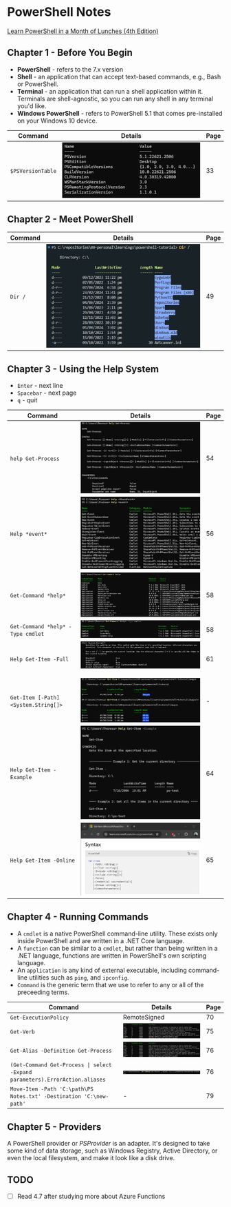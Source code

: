 # PowerShell Notes

[Learn PowerShell in a Month of Lunches (4th Edition)](https://www.manning.com/books/learn-powershell-in-a-month-of-lunches)

## Chapter 1 - Before You Begin

- **PowerShell** - refers to the 7.x version
- **Shell** - an application that can accept text-based commands, e.g., Bash or PowerShell.
- **Terminal** - an application that can run a shell application within it. Terminals are shell-agnostic, so you can run any shell in any terminal you'd like.
- **Windows PowerShell** - refers to PowerShell 5.1 that comes pre-installed on your Windows 10 device.

<table>
  <thead>
    <tr>
      <th>Command</th>
      <th>Details</th>
      <th>Page</th>
    </tr>
  </thead>
  <tbody>
    <tr>
      <td><code>$PSVersionTable</code></td>
      <td><img src="images/ch-01/psversiontable.png" /></td>
      <td>33</td>
    </tr>
  </tbody>
</table>

## Chapter 2 - Meet PowerShell

<table>
  <thead>
    <tr>
      <th>Command</th>
      <th>Details</th>
      <th>Page</th>
    </tr>
  </thead>
  <tbody>
    <tr>
      <td><code>Dir /</code></td>
      <td><img src="images/ch-02/dir.png" /></td>
      <td>49</td>
    </tr>
  </tbody>
</table>

## Chapter 3 - Using the Help System

- `Enter` - next line
- `Spacebar` - next page
- `q` - quit

<table>
  <thead>
    <tr>
      <th>Command</th>
      <th>Details</th>
      <th>Page</th>
    </tr>
  </thead>
  <tbody>
    <tr>
      <td><code>help Get-Process</code></td>
      <td>
        <img src="images/ch-03/help.png" />
      </td>
      <td>54</td>
    </tr>
    <tr>
      <td><code>Help *event*</code></td>
      <td>
        <img src="images/ch-03/help-wildcard.png" />
      </td>
      <td>56</td>
    </tr>
    <tr>
      <td><code>Get-Command *help*</code></td>
      <td>
        <img src="images/ch-03/get-command.png" />
      </td>
      <td>58</td>
    </tr>
    <tr>
      <td><code>Get-Command *help* -Type cmdlet</code></td>
      <td>
        <img src="images/ch-03/get-command-cmdlet-only.png" />
      </td>
      <td>58</td>
    </tr>
    <tr>
      <td><code>Help Get-Item -Full</code></td>
      <td>
        <img src="images/ch-03/help-full.png" />
        <p></p>
      </td>
      <td>61</td>
    </tr>
    <tr>
      <td><code>Get-Item [-Path] &lt;System.String[]&gt;</code></td>
      <td>
        <img src="images/ch-03/get-item.png" />
      </td>
      <td>-</td>
    </tr>
    <tr>
      <td><code>Help Get-Item -Example</code></td>
      <td>
        <img src="images/ch-03/get-item-example.png" />
      </td>
      <td>64</td>
    </tr>
    <tr>
      <td><code>Help Get-Item -Online</code></td>
      <td>
        <img src="images/ch-03/get-item-online.png" />
      </td>
      <td>65</td>
    </tr>
  </tbody>
</table>

## Chapter 4 - Running Commands

- A `cmdlet` is a native PowerShell command-line utility. These exists only inside PowerShell and are written in a .NET Core language.
- A `function` can be similar to a `cmdlet`, but rather than being written in a .NET language, functions are written in PowerShell's own scripting language.
- An `application` is any kind of external executable, including command-line utilities such as `ping`, and `ipconfig`.
- `Command` is the generic term that we use to refer to any or all of the preceeding terms.

<table>
  <thead>
    <tr>
      <th>Command</th>
      <th>Details</th>
      <th>Page</th>
    </tr>
  </thead>
  <tbody>
    <tr>
      <td><code>Get-ExecutionPolicy</code></td>
      <td>RemoteSigned</td>
      <td>70</td>
    </tr>
    <tr>
      <td><code>Get-Verb</code></td>
      <td><img src="images/ch-04/get-verb.png" /></td>
      <td>75</td>
    </tr>
    <tr>
      <td><code>Get-Alias -Definition Get-Process</code></td>
      <td><img src="images/ch-04/get-verb.png" /></td>
      <td>76</td>
    </tr>
    <tr>
      <td><code>(Get-Command Get-Process | select -Expand parameters).ErrorAction.aliases</code></td>
      <td><img src="images/ch-04/parameter-alias.png" /></td>
      <td>76</td>
    </tr>
    <tr>
      <td><code>Move-Item -Path 'C:\path\PS Notes.txt' -Destination 'C:\new-path'</code></td>
      <td>-</td>
      <td>79</td>
    </tr>
  </tbody>
</table>

## Chapter 5 - Providers

A PowerShell provider or _PSProvider_ is an adapter. It's designed to take some kind of data storage, such as Windows Registry, Active Directory, or even the local filesystem, and make it look like a disk drive.

## TODO

- [ ] Read 4.7 after studying more about Azure Functions
